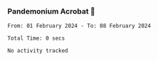 ### Pandemonium Acrobat 🤸

<!--START_SECTION:waka-->

```all_time
From: 01 February 2024 - To: 08 February 2024

Total Time: 0 secs

No activity tracked
```

<!--END_SECTION:waka-->
